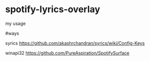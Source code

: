 # spotify-lyrics-overlay
my usage

#ways

syrics
https://github.com/akashrchandran/syrics/wiki/Config-Keys


winapi32
https://github.com/PureAspiration/SpotifySurface

